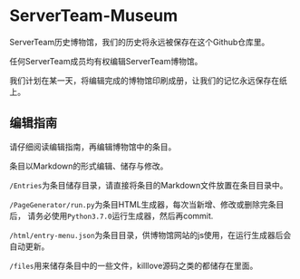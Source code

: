 # ServerTeam-Museum
ServerTeam历史博物馆，我们的历史将永远被保存在这个Github仓库里。

任何ServerTeam成员均有权编辑ServerTeam博物馆。

我们计划在某一天，将编辑完成的博物馆印刷成册，让我们的记忆永远保存在纸上。


## 编辑指南
请仔细阅读编辑指南，再编辑博物馆中的条目。

条目以Markdown的形式编辑、储存与修改。

`/Entries`为条目储存目录，请直接将条目的Markdown文件放置在条目目录中。

`/PageGenerator/run.py`为条目HTML生成器，每次当新增、修改或删除完条目后，
请务必使用`Python3.7.0`运行生成器，然后再commit.

`/html/entry-menu.json`为条目目录，供博物馆网站的js使用，在运行生成器后会自动更新。

`/files`用来储存条目中的一些文件，killlove源码之类的都储存在里面。

